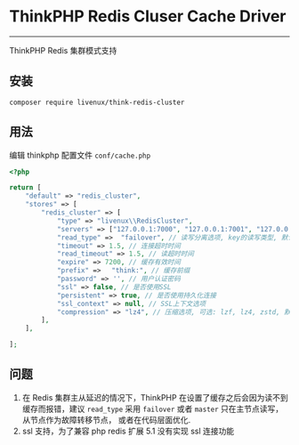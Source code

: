 
# ThinkPHP Redis Cluser Cache Driver
---
ThinkPHP Redis 集群模式支持

## 安装
``` shell
composer require livenux/think-redis-cluster
```

## 用法
编辑 thinkphp 配置文件 `conf/cache.php`
``` php
<?php

return [
    "default" => "redis_cluster",
    "stores" => [
        "redis_cluster" => [
            "type" => "livenux\\RedisCluster",
            "servers" => ["127.0.0.1:7000", "127.0.0.1:7001", "127.0.0.1:7002"],
            "read_type" =>  "failover", // 读写分离选项, key的读写类型, 默认random, 可选: random, slaves, master, failover, 建议采用 failover 主从延迟的情况下 thinkphp 会报错
            "timeout" => 1.5, // 连接超时时间
            "read_timeout" => 1.5, // 读超时时间
            "expire" => 7200, // 缓存有效时间
            "prefix" => 　"think:", // 缓存前缀
            "password" => '', // 用户认证密码
            "ssl" => false, // 是否使用SSL
            "persistent" => true, // 是否使用持久化连接
            "ssl_context" => null, // SSL上下文选项
            "compression" => "lz4", // 压缩选项, 可选: lzf, lz4, zstd, 默认不压缩
        ],
    ],

];

```

## 问题
1. 在 Redis 集群主从延迟的情况下，ThinkPHP 在设置了缓存之后会因为读不到缓存而报错，建议 `read_type` 采用 `failover` 或者 `master` 只在主节点读写，从节点作为故障转移节点， 或者在代码层面优化.
2. ssl 支持，为了兼容 php redis 扩展 5.1  没有实现 ssl 连接功能
